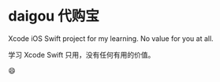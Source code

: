 # daigou 代购宝

Xcode iOS Swift project for my learning. No value for you at all.

学习 Xcode Swift 只用，没有任何有用的价值。

:smile:
